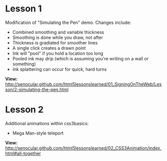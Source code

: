 Lesson 1
========

Modification of "Simulating the Pen" demo. Changes include:
- Combined smoothing and variable thickness
- Smoothing is done while you draw, not after
- Thickness is gradiated for smoother lines
- A single click creates a drawn point
- Ink will "pool" if you hold a location too long
- Pooled ink may drip (which is assuming you're writing on a wall or something)
- Ink splattering can occur for quick, hard turns

**View:** http://senocular.github.com/html5lessonslearned/01_SigningOnTheWeb/Lesson/2-simulating-the-pen.html

Lesson 2
========

Additional animations within css3basics:
- Mega Man-style teleport

**View:** http://senocular.github.com/html5lessonslearned/02_CSS3Animation/index.html#all-together
